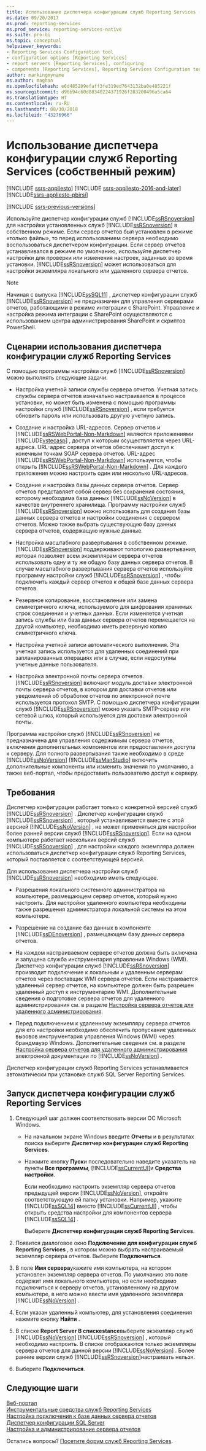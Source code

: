 ```yaml
---
title: Использование диспетчера конфигурации служб Reporting Services (собственный режим) | Документы Майкрософт
ms.date: 09/20/2017
ms.prod: reporting-services
ms.prod_service: reporting-services-native
ms.suite: pro-bi
ms.topic: conceptual
helpviewer_keywords:
- Reporting Services Configuration tool
- configuration options [Reporting Services]
- report servers [Reporting Services], configuring
- components [Reporting Services], Reporting Services Configuration tool
author: markingmyname
ms.author: maghan
ms.openlocfilehash: e6d485289efaff3fe319ed7643132ba0e485221f
ms.sourcegitcommit: d96b94c60d88340224371926f283200496a5ca64
ms.translationtype: HT
ms.contentlocale: ru-RU
ms.lasthandoff: 08/30/2018
ms.locfileid: "43276966"
---
```

# <a name="reporting-services-configuration-manager-native-mode"></a>Использование диспетчера конфигурации служб Reporting Services (собственный режим)

[!INCLUDE [ssrs-appliesto](../../includes/ssrs-appliesto.md)] [!INCLUDE [ssrs-appliesto-2016-and-later](../../includes/ssrs-appliesto-2016-and-later.md)] [!INCLUDE[ssrs-appliesto-pbirsi](../../includes/ssrs-appliesto-pbirs.md)]

[!INCLUDE [ssrs-previous-versions](../../includes/ssrs-previous-versions.md)]

Используйте диспетчер конфигурации служб [!INCLUDE[ssRSnoversion](../../includes/ssrsnoversion-md.md)] для настройки установленных служб [!INCLUDE[ssRSnoversion](../../includes/ssrsnoversion-md.md)] в собственном режиме. Если сервер отчетов был установлен в режиме «только файлы», то перед использованием сервера необходимо воспользоваться диспетчером конфигурации. Если сервер отчетов устанавливался в режиме по умолчанию, используйте диспетчер настройки для проверки или изменения настроек, заданных во время установки. [!INCLUDE[ssRSnoversion](../../includes/ssrsnoversion-md.md)] может использоваться для настройки экземпляра локального или удаленного сервера отчетов.

> [!NOTE]
> Начиная с выпуска [!INCLUDE[ssSQL11](../../includes/sssql11-md.md)] , диспетчер конфигурации служб [!INCLUDE[ssRSnoversion](../../includes/ssrsnoversion-md.md)] не предназначен для управления серверами отчетов, работающими в режиме интеграции с SharePoint. Управление и настройка режима интеграции с SharePoint осуществляются с использованием центра администрирования SharePoint и скриптов PowerShell.  
  
##  <a name="bkmk_scenarios"></a> Сценарии использования диспетчера конфигурации служб Reporting Services  
 С помощью программы настройки служб [!INCLUDE[ssRSnoversion](../../includes/ssrsnoversion-md.md)] можно выполнять следующие задачи.  
  
-   Настройка учетной записи службы сервера отчетов. Учетная запись службы сервера отчетов изначально настраивается в процессе установки, но может быть изменена с помощью программы настройки служб [!INCLUDE[ssRSnoversion](../../includes/ssrsnoversion-md.md)] , если требуется обновить пароль или использовать другую учетную запись.  
  
-   Создание и настройка URL-адресов. Сервер отчетов и [!INCLUDE[ssRSWebPortal-Non-Markdown](../../includes/ssrswebportal-non-markdown-md.md)] являются приложениями [!INCLUDE[vstecasp](../../includes/vstecasp-md.md)] , доступ к которым осуществляется через URL-адреса. URL-адрес сервера отчетов обеспечивает доступ к конечным точкам SOAP сервера отчетов. URL-адрес [!INCLUDE[ssRSWebPortal-Non-Markdown](../../includes/ssrswebportal-non-markdown-md.md)] используется, чтобы открыть [!INCLUDE[ssRSWebPortal-Non-Markdown](../../includes/ssrswebportal-non-markdown-md.md)] . Для каждого приложения можно настроить один или несколько URL-адресов.  
  
-   Создание и настройка базы данных сервера отчетов. Сервер отчетов представляет собой сервер без сохранения состояния, которому необходима база данных [!INCLUDE[ssNoVersion](../../includes/ssnoversion-md.md)] в качестве внутреннего хранилища. Программу настройки служб [!INCLUDE[ssRSnoversion](../../includes/ssrsnoversion-md.md)] можно использовать для создания базы данных сервера отчетов и настройки соединения с сервером отчетов. Можно также выбрать существующую базу данных сервера отчетов, содержащую нужные данные.  
  
-   Настройка масштабного развертывания в собственном режиме. [!INCLUDE[ssRSnoversion](../../includes/ssrsnoversion-md.md)] поддерживают топологию развертывания, которая позволяет всем экземплярам сервера отчетов использовать одну и ту же общую базу данных сервера отчетов. В случае масштабного развертывания сервера отчетов используйте программу настройки служб [!INCLUDE[ssRSnoversion](../../includes/ssrsnoversion-md.md)] , чтобы подключить каждый сервер отчетов к общей базе данных сервера отчетов.  
  
-   Резервное копирование, восстановление или замена симметричного ключа, используемого для шифрования хранимых строк соединения и учетных данных. Если изменяется учетная запись службы или база данных сервера отчетов перемещается на другой компьютер, необходимо иметь резервную копию симметричного ключа.  
  
-   Настройка учетной записи автоматического выполнения. Эта учетная запись используется для удаленных соединений при запланированных операциях или в случае, если недоступны учетные данные пользователя.  
  
-   Настройка электронной почты сервера отчетов. [!INCLUDE[ssRSnoversion](../../includes/ssrsnoversion-md.md)] включают модуль доставки электронной почты сервера отчетов, в котором для доставки отчетов или уведомлений об обработке отчетов по электронной почте используется протокол SMTP. С помощью диспетчера конфигурации служб [!INCLUDE[ssRSnoversion](../../includes/ssrsnoversion-md.md)] можно указать SMTP-сервер или сетевой шлюз, который используется для доставки электронной почты.  
  
 Программа настройки служб [!INCLUDE[ssRSnoversion](../../includes/ssrsnoversion-md.md)] не предназначена для управления содержимым сервера отчетов, включения дополнительных компонентов или предоставления доступа к серверу. Для полного развертывания также необходимо в среде [!INCLUDE[ssNoVersion](../../includes/ssnoversion-md.md)] [!INCLUDE[ssManStudio](../../includes/ssmanstudio-md.md)] включить дополнительные компоненты или изменить значения по умолчанию, а также веб-портал, чтобы предоставить пользователю доступ к серверу.

##  <a name="bkmk_requirements"></a> Требования

Диспетчер конфигурации работает только с конкретной версией служб [!INCLUDE[ssRSnoversion](../../includes/ssrsnoversion-md.md)] . Диспетчер конфигурации служб [!INCLUDE[ssRSnoversion](../../includes/ssrsnoversion-md.md)] , который устанавливается вместе с этой версией [!INCLUDE[ssNoVersion](../../includes/ssnoversion-md.md)] , не может применяться для настройки более ранней версии служб [!INCLUDE[ssRSnoversion](../../includes/ssrsnoversion-md.md)]. Если на одном компьютере работает нескольких версий служб [!INCLUDE[ssRSnoversion](../../includes/ssrsnoversion-md.md)] , для настройки каждого экземпляра должен использоваться диспетчер конфигурации служб Reporting Services, который поставляется с соответствующей версией.  

Для использования диспетчера настройки служб [!INCLUDE[ssRSnoversion](../../includes/ssrsnoversion-md.md)] необходимо иметь следующее.

- Разрешения локального системного администратора на компьютере, размещающем сервер отчетов, который нужно настроить. Для настройки удаленного компьютера необходимы также разрешения администратора локальной системы на этом компьютере.

- Разрешение на создание баз данных в компоненте [!INCLUDE[ssDEnoversion](../../includes/ssdenoversion-md.md)] , размещающем базу данных сервера отчетов.

- На каждом настраиваемом сервере отчетов должна быть включена и запущена служба инструментария управления Windows (WMI). Диспетчер конфигурации служб [!INCLUDE[ssRSnoversion](../../includes/ssrsnoversion-md.md)] производит подключение к локальным и удаленным серверам отчетов через поставщик WMI сервера отчетов. Если настраивается удаленный сервер отчетов, на компьютере должен быть разрешен удаленный доступ к инструментарию WMI. Дополнительные сведения о подготовке сервера отчетов для удаленного администрирования см. в разделе [Настройка сервера отчетов для удаленного администрирования](../../reporting-services/report-server/configure-a-report-server-for-remote-administration.md).  

- Перед подключением к удаленному экземпляру сервера отчетов для его настройки необходимо обеспечить пропускание удаленных вызовов инструментария управления Windows (WMI) через брандмауэр Windows. Дополнительные сведения см. в разделе [Настройка сервера отчетов для удаленного администрирования](../../reporting-services/report-server/configure-a-report-server-for-remote-administration.md) электронной документации по [!INCLUDE[ssNoVersion](../../includes/ssnoversion-md.md)] .

Диспетчер конфигурации служб Reporting Services устанавливается автоматически при установке служб SQL Server Reporting Services.

##  <a name="bkmk_start_configuration_manager"></a> Запуск диспетчера конфигурации служб Reporting Services

1.  Следующий шаг должен соответствовать версии ОС Microsoft Windows.

    - На начальном экране Windows введите **Отчеты** и в результатах поиска выберите **Диспетчер конфигурации служб Reporting Services**.

    - Нажмите кнопку **Пуск**и последовательно наведите указатель на пункты **Все программы**, [!INCLUDE[ssCurrentUI](../../includes/sscurrentui-md.md)]и **Средства настройки**.

         Если необходимо настроить экземпляр сервера отчетов предыдущей версии [!INCLUDE[ssNoVersion](../../includes/ssnoversion-md.md)], откройте соответствующую ей папку установки. Например, укажите [!INCLUDE[ssSQL14](../../includes/sssql14-md.md)] вместо [!INCLUDE[ssCurrentUI](../../includes/sscurrentui-md.md)] , чтобы открыть средства настройки для компонентов сервера [!INCLUDE[ssSQL14](../../includes/sssql14-md.md)] .

         Выберите **Диспетчер конфигурации служб Reporting Services**.

2. Появится диалоговое окно **Подключение для конфигурации служб Reporting Services** , в котором можно выбрать настраиваемый экземпляр сервера отчетов. Выберите **Подключиться**.

3. В поле **Имя сервера**укажите имя компьютера, на котором установлен экземпляр сервера отчетов. По умолчанию это поле содержит имя локального компьютера, но если необходимо подключиться к серверу отчетов, установленному на другом компьютере, в него можно ввести имя удаленного экземпляра [!INCLUDE[ssNoVersion](../../includes/ssnoversion-md.md)] .

4. Если указан удаленный компьютер, для установления соединения нажмите кнопку **Найти** .

5. В списке **Report Server В спискеstance**выберите экземпляр служб [!INCLUDE[ssNoVersion](../../includes/ssnoversion-md.md)] [!INCLUDE[ssRSnoversion](../../includes/ssrsnoversion-md.md)] , который необходимо настроить. В списке отображаются только экземпляры сервера отчетов для данной версии [!INCLUDE[ssNoVersion](../../includes/ssnoversion-md.md)] . Более ранние версии служб [!INCLUDE[ssRSnoversion](../../includes/ssrsnoversion-md.md)]настраивать нельзя.

6. Выберите **Подключиться**.

## <a name="next-steps"></a>Следующие шаги

[Веб-портал](../../reporting-services/web-portal-ssrs-native-mode.md)   
[Инструментальные средства служб Reporting Services](../../reporting-services/tools/reporting-services-tools.md)   
[Настройка подключения к базе данных сервера отчетов](../../reporting-services/install-windows/configure-a-report-server-database-connection-ssrs-configuration-manager.md)   
[Диспетчер конфигурации SQL Server](../../relational-databases/sql-server-configuration-manager.md)   
[Настройка и администрирование сервера отчетов](../../reporting-services/report-server/configure-and-administer-a-report-server-ssrs-native-mode.md)  

Остались вопросы? [Посетите форум служб Reporting Services](http://go.microsoft.com/fwlink/?LinkId=620231).
